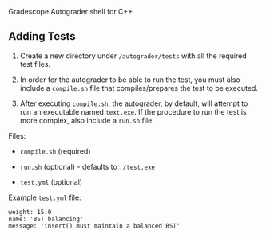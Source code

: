 Gradescope Autograder shell for C++

## Adding Tests

1. Create a new directory under `/autograder/tests` with all the required test files.

2. In order for the autograder to be able to run the test, you must also include a `compile.sh` file that
compiles/prepares the test to be executed.

3. After executing `compile.sh`, the autograder, by default, will attempt to run an executable named `text.exe`. If the
procedure to run the test is more complex, also include a `run.sh` file.

Files:

* `compile.sh` (required)

* `run.sh` (optional) - defaults to `./test.exe`

* `test.yml` (optional)

Example `test.yml` file:

```
weight: 15.0
name: 'BST balancing'
message: 'insert() must maintain a balanced BST'
```
